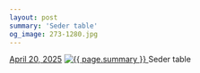 ```yaml
---
layout: post
summary: 'Seder table'
og_image: 273-1280.jpg
---
```


<p>
  <time>
    <a href="/273">April 20, 2025</a>
  </time>
  <a href="/273">
    <img src="{{ site.assets_url }}/273-640.jpg" srcset="{{ site.assets_url }}/273-320.jpg 320w, {{ site.assets_url }}/273-640.jpg 640w, {{ site.assets_url }}/273-960.jpg 960w, {{ site.assets_url }}/273-1280.jpg 1280w" sizes="(min-width: 700px) 50vw, calc(100vw - 2rem)" alt="{{ page.summary }}" />
  </a>
  <span>Seder table</span>
</p>

